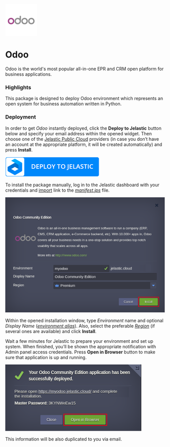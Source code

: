<p align="left"> 
<img src="./images/odoo-logo.png" width="100">
</p>

# Odoo
Odoo is the world's most popular all-in-one EPR and CRM open platform for business applications.

### Highlights
This package is designed to deploy Odoo environment which represents an open system for business automation written in Python.<br/>




### Deployment

In order to get *Odoo* instantly deployed, click the **Deploy to Jelastic** button below and specify your email address within the opened widget. Then choose one of the [Jelastic Public Cloud](https://jelastic.cloud) providers (in case you don’t have an account at the appropriate platform, it will be created automatically) and press **Install**.

[![Deploy](https://github.com/jelastic-jps/git-push-deploy/raw/master/images/deploy-to-jelastic.png)](https://jelastic.com/install-application/?manifest=https://raw.githubusercontent.com/jelastic-jps/odoo/master/manifest.jps)

To install the package manually, log in to the Jelastic dashboard with your credentials and [import](https://docs.jelastic.com/environment-import) link to the [*_manifest.jps_*](https://raw.githubusercontent.com/jelastic-jps/odoo/master/manifest.jps) file.

![odoo-installation](images/install.png)

Within the opened installation window, type *Environment* name and optional *Display Name* ([*environment alias*](https://docs.jelastic.com/environment-aliases)). Also, select the preferable [*Region*](https://docs.jelastic.com/environment-regions) (if several ones are available) and click **Install**.

Wait a few minutes for Jelastic to prepare your environment and set up system. When finished, you’ll be shown the appropriate notification with Admin panel access credentials. Press **Open in Browser** button to make sure that application is up and running. 

![odoo-success](images/success.png)

This information will be also duplicated to you via email.
